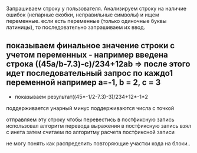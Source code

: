 Запрашиваем строку у пользователя.
Анализируем строку на наличие ошибок (непарные скобки, неправильные символы) и ищем переменные.
если есть переменные (только одиночные буквы латиницы), то последовательно запрашиваем их ввод.

показываем финальное значение строки с учетом переменных - например введена строка
((45a/b-7.3)-c)/234+12ab => 
после этого идет последовательный запрос по каждо1 переменной
например
a=-1, b = 2, с = 3 
- 
- показываем результат((45*-1/2-7.3)-3)/234+12*-1*2

поддерживается унарный минус
поддерживаются числа с точкой

отправляем эту строку чтобы перевестись в постфиксную запись
использовал алгоритм перевода выражения в постфиксную запись взял с инета
затем считаем по алгоритму расчета постфиксной записи

не могу понять как распределить повторяющие участки кода на блоки..

